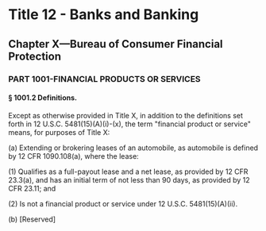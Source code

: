 
# Title 12 - Banks and Banking
## Chapter X—Bureau of Consumer Financial Protection
### PART 1001-FINANCIAL PRODUCTS OR SERVICES
#### § 1001.2 Definitions.

Except as otherwise provided in Title X, in addition to the definitions set forth in 12 U.S.C. 5481(15)(A)(i)-(x), the term "financial product or service" means, for purposes of Title X:

(a) Extending or brokering leases of an automobile, as automobile is defined by 12 CFR 1090.108(a), where the lease:

(1) Qualifies as a full-payout lease and a net lease, as provided by 12 CFR 23.3(a), and has an initial term of not less than 90 days, as provided by 12 CFR 23.11; and

(2) Is not a financial product or service under 12 U.S.C. 5481(15)(A)(ii).

(b) [Reserved]
